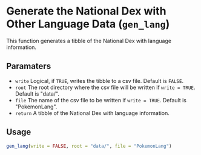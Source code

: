 # Generate the National Dex with Other Language Data (`gen_lang`)

This function generates a tibble of the National Dex with language information.

## Paramaters
 - `write` Logical, if `TRUE`, writes the tibble to a csv file. Default is `FALSE`.
 - `root` The root directory where the csv file will be written if `write = TRUE`. Default is "data/".
 - `file` The name of the csv file to be written if `write = TRUE`. Default is "PokemonLang".
 - `return` A tibble of the National Dex with language information.

## Usage
```r
gen_lang(write = FALSE, root = "data/", file = "PokemonLang")
```